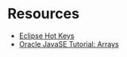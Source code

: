 # Resources
- [Eclipse Hot Keys](https://www.shortcutworld.com/en/win/Eclipse.html)
- [Oracle JavaSE Tutorial: Arrays](https://docs.oracle.com/javase/tutorial/java/nutsandbolts/arrays.html)

